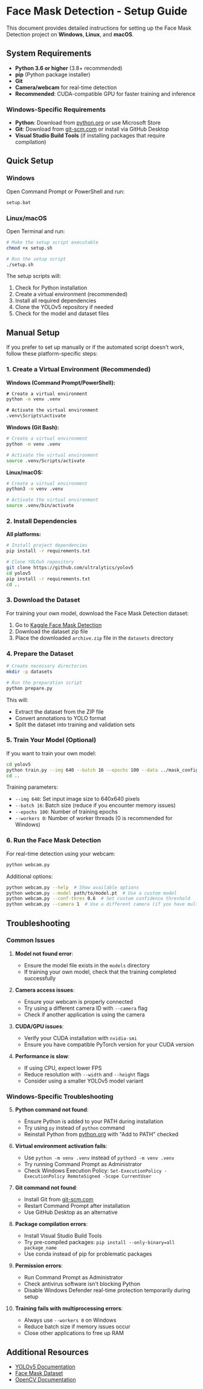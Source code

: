 # Face Mask Detection - Setup Guide

This document provides detailed instructions for setting up the Face Mask Detection project on **Windows**, **Linux**, and **macOS**.

## System Requirements

- **Python 3.6 or higher** (3.8+ recommended)
- **pip** (Python package installer)
- **Git**
- **Camera/webcam** for real-time detection
- **Recommended**: CUDA-compatible GPU for faster training and inference

### Windows-Specific Requirements

- **Python**: Download from [python.org](https://www.python.org/downloads/) or use Microsoft Store
- **Git**: Download from [git-scm.com](https://git-scm.com/download/win) or install via GitHub Desktop
- **Visual Studio Build Tools** (if installing packages that require compilation)

## Quick Setup

### Windows

Open Command Prompt or PowerShell and run:

```cmd
setup.bat
```

### Linux/macOS

Open Terminal and run:

```bash
# Make the setup script executable
chmod +x setup.sh

# Run the setup script
./setup.sh
```

The setup scripts will:

1. Check for Python installation
2. Create a virtual environment (recommended)
3. Install all required dependencies
4. Clone the YOLOv5 repository if needed
5. Check for the model and dataset files

## Manual Setup

If you prefer to set up manually or if the automated script doesn't work, follow these platform-specific steps:

### 1. Create a Virtual Environment (Recommended)

**Windows (Command Prompt/PowerShell):**

```cmd
# Create a virtual environment
python -m venv .venv

# Activate the virtual environment
.venv\Scripts\activate
```

**Windows (Git Bash):**

```bash
# Create a virtual environment
python -m venv .venv

# Activate the virtual environment
source .venv/Scripts/activate
```

**Linux/macOS:**

```bash
# Create a virtual environment
python3 -m venv .venv

# Activate the virtual environment
source .venv/bin/activate
```

### 2. Install Dependencies

**All platforms:**

```bash
# Install project dependencies
pip install -r requirements.txt

# Clone YOLOv5 repository
git clone https://github.com/ultralytics/yolov5
cd yolov5
pip install -r requirements.txt
cd ..
```

### 3. Download the Dataset

For training your own model, download the Face Mask Detection dataset:

1. Go to [Kaggle Face Mask Detection](https://www.kaggle.com/andrewmvd/face-mask-detection)
2. Download the dataset zip file
3. Place the downloaded `archive.zip` file in the `datasets` directory

### 4. Prepare the Dataset

```bash
# Create necessary directories
mkdir -p datasets

# Run the preparation script
python prepare.py
```

This will:

- Extract the dataset from the ZIP file
- Convert annotations to YOLO format
- Split the dataset into training and validation sets

### 5. Train Your Model (Optional)

If you want to train your own model:

```bash
cd yolov5
python train.py --img 640 --batch 16 --epochs 100 --data ../mask_config.yaml --weights yolov5s.pt --workers 0
cd ..
```

Training parameters:

- `--img 640`: Set input image size to 640x640 pixels
- `--batch 16`: Batch size (reduce if you encounter memory issues)
- `--epochs 100`: Number of training epochs
- `--workers 0`: Number of worker threads (0 is recommended for Windows)

### 6. Run the Face Mask Detection

For real-time detection using your webcam:

```bash
python webcam.py
```

Additional options:

```bash
python webcam.py --help  # Show available options
python webcam.py --model path/to/model.pt  # Use a custom model
python webcam.py --conf-thres 0.6  # Set custom confidence threshold
python webcam.py --camera 1  # Use a different camera (if you have multiple)
```

## Troubleshooting

### Common Issues

1. **Model not found error**:
   - Ensure the model file exists in the `models` directory
   - If training your own model, check that the training completed successfully

2. **Camera access issues**:
   - Ensure your webcam is properly connected
   - Try using a different camera ID with `--camera` flag
   - Check if another application is using the camera

3. **CUDA/GPU issues**:
   - Verify your CUDA installation with `nvidia-smi`
   - Ensure you have compatible PyTorch version for your CUDA version

4. **Performance is slow**:
   - If using CPU, expect lower FPS
   - Reduce resolution with `--width` and `--height` flags
   - Consider using a smaller YOLOv5 model variant

### Windows-Specific Troubleshooting

5. **Python command not found**:
   - Ensure Python is added to your PATH during installation
   - Try using `py` instead of `python` command
   - Reinstall Python from [python.org](https://www.python.org/downloads/) with "Add to PATH" checked

6. **Virtual environment activation fails**:
   - Use `python -m venv .venv` instead of `python3 -m venv .venv`
   - Try running Command Prompt as Administrator
   - Check Windows Execution Policy: `Set-ExecutionPolicy -ExecutionPolicy RemoteSigned -Scope CurrentUser`

7. **Git command not found**:
   - Install Git from [git-scm.com](https://git-scm.com/download/win)
   - Restart Command Prompt after installation
   - Use GitHub Desktop as an alternative

8. **Package compilation errors**:
   - Install Visual Studio Build Tools
   - Try pre-compiled packages: `pip install --only-binary=all package_name`
   - Use conda instead of pip for problematic packages

9. **Permission errors**:
   - Run Command Prompt as Administrator
   - Check antivirus software isn't blocking Python
   - Disable Windows Defender real-time protection temporarily during setup

10. **Training fails with multiprocessing errors**:
    - Always use `--workers 0` on Windows
    - Reduce batch size if memory issues occur
    - Close other applications to free up RAM

## Additional Resources

- [YOLOv5 Documentation](https://github.com/ultralytics/yolov5)
- [Face Mask Dataset](https://www.kaggle.com/andrewmvd/face-mask-detection)
- [OpenCV Documentation](https://docs.opencv.org/)
